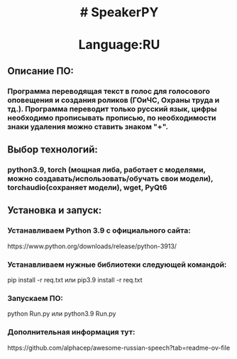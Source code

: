 <h1 align="center"># SpeakerPY </h1>
<h1 align="center">Language:RU </h1>

<h2>Описание ПО:</h2>
<h3>Программа переводящая текст в голос для голосового оповещения и создания роликов (ГОиЧС, Охраны труда и тд.).
Программа переводит только русский язык, цифры необходимо прописывать прописью, по необходимости знаки удаления
можно ставить знаком "+".</h3>

<h2>Выбор технологий:</h2>
<h3>python3.9, torch (мощная либа, работает с моделями, можно создавать/использовать/обучать свои модели), torchaudio(сохраняет модели), wget, PyQt6</h3>

<h2>Установка и запуск:</h2>
<h3>Устанавливаем Python 3.9 c официального сайта:</h3> 
<p>https://www.python.org/downloads/release/python-3913/</p>

<h3>Устанавливаем нужные библиотеки следующей командой:</h3>
<p>pip install -r req.txt или pip3.9 install -r req.txt</p>

<h3>Запускаем ПО:</h3>
<p>python Run.py или python3.9 Run.py</p>

<h3>Дополнительная информация тут:</h3>
<p>https://github.com/alphacep/awesome-russian-speech?tab=readme-ov-file</p>